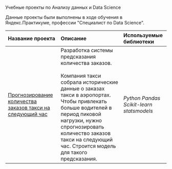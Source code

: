 Учебные проекты по Анализу данных и Data Science

Данные проекты были выполнены в ходе обучения в Яндекс.Практикуме, профессии "Специалист по Data Science".

| Название проекта | Описание | Используемые библиотеки | 
| :---------------------- | :---------------------- | :---------------------- | 
| [Прогнозирование количества заказов такси на следующий час](12_taxi_order_forecasting) | Разработка системы предсказания количества заказов. <br><br>Компания такси собрала исторические данные о заказах такси в аэропортах. Чтобы привлекать больше водителей в период пиковой нагрузки, нужно спрогнозировать количество заказов такси на следующий час. Строится модель для такого предсказания.| *Python Pandas Scikit-learn statsmodels* | 

